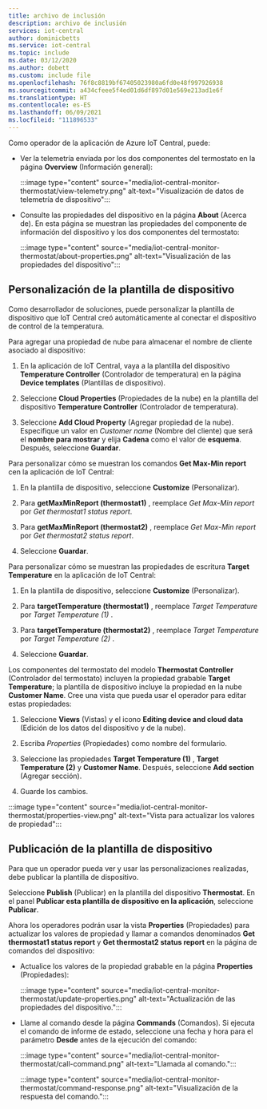 ```yaml
---
title: archivo de inclusión
description: archivo de inclusión
services: iot-central
author: dominicbetts
ms.service: iot-central
ms.topic: include
ms.date: 03/12/2020
ms.author: dobett
ms.custom: include file
ms.openlocfilehash: 76f8c8819bf67405023980a6fd0e48f997926938
ms.sourcegitcommit: a434cfeee5f4ed01d6df897d01e569e213ad1e6f
ms.translationtype: HT
ms.contentlocale: es-ES
ms.lasthandoff: 06/09/2021
ms.locfileid: "111896533"
---
```

<!-- All needs updating -->
Como operador de la aplicación de Azure IoT Central, puede:

* Ver la telemetría enviada por los dos componentes del termostato en la página **Overview** (Información general):

    :::image type="content" source="media/iot-central-monitor-thermostat/view-telemetry.png" alt-text="Visualización de datos de telemetría de dispositivo":::

* Consulte las propiedades del dispositivo en la página **About** (Acerca de). En esta página se muestran las propiedades del componente de información del dispositivo y los dos componentes del termostato:

    :::image type="content" source="media/iot-central-monitor-thermostat/about-properties.png" alt-text="Visualización de las propiedades del dispositivo":::

## <a name="customize-the-device-template"></a>Personalización de la plantilla de dispositivo

Como desarrollador de soluciones, puede personalizar la plantilla de dispositivo que IoT Central creó automáticamente al conectar el dispositivo de control de la temperatura.

Para agregar una propiedad de nube para almacenar el nombre de cliente asociado al dispositivo:

1. En la aplicación de IoT Central, vaya a la plantilla del dispositivo **Temperature Controller** (Controlador de temperatura) en la página **Device templates** (Plantillas de dispositivo).

1. Seleccione **Cloud Properties** (Propiedades de la nube) en la plantilla del dispositivo **Temperature Controller** (Controlador de temperatura).

1. Seleccione **Add Cloud Property** (Agregar propiedad de la nube). Especifique un valor en *Customer name* (Nombre del cliente) que será el **nombre para mostrar** y elija **Cadena** como el valor de **esquema**. Después, seleccione **Guardar**.

Para personalizar cómo se muestran los comandos **Get Max-Min report** cen la aplicación de IoT Central:

1. En la plantilla de dispositivo, seleccione **Customize** (Personalizar).

1. Para **getMaxMinReport (thermostat1)** , reemplace *Get Max-Min report* por *Get thermostat1 status report*.

1. Para **getMaxMinReport (thermostat2)** , reemplace *Get Max-Min report* por *Get thermostat2 status report*.

1. Seleccione **Guardar**.

Para personalizar cómo se muestran las propiedades de escritura **Target Temperature** en la aplicación de IoT Central:

1. En la plantilla de dispositivo, seleccione **Customize** (Personalizar).

1. Para **targetTemperature (thermostat1)** , reemplace *Target Temperature* por *Target Temperature (1)* .

1. Para **targetTemperature (thermostat2)** , reemplace *Target Temperature* por *Target Temperature (2)* .

1. Seleccione **Guardar**.

Los componentes del termostato del modelo **Thermostat Controller** (Controlador del termostato) incluyen la propiedad grabable **Target Temperature**; la plantilla de dispositivo incluye la propiedad en la nube **Customer Name**. Cree una vista que pueda usar el operador para editar estas propiedades:

1. Seleccione **Views** (Vistas) y el icono **Editing device and cloud data** (Edición de los datos del dispositivo y de la nube).

1. Escriba _Properties_ (Propiedades) como nombre del formulario.

1. Seleccione las propiedades **Target Temperature (1)** , **Target Temperature (2)** y **Customer Name**. Después, seleccione **Add section** (Agregar sección).

1. Guarde los cambios.

:::image type="content" source="media/iot-central-monitor-thermostat/properties-view.png" alt-text="Vista para actualizar los valores de propiedad":::

## <a name="publish-the-device-template"></a>Publicación de la plantilla de dispositivo

Para que un operador pueda ver y usar las personalizaciones realizadas, debe publicar la plantilla de dispositivo.

Seleccione **Publish** (Publicar) en la plantilla del dispositivo **Thermostat**. En el panel **Publicar esta plantilla de dispositivo en la aplicación**, seleccione **Publicar**.

Ahora los operadores podrán usar la vista **Properties** (Propiedades) para actualizar los valores de propiedad y llamar a comandos denominados **Get thermostat1 status report** y **Get thermostat2 status report** en la página de comandos del dispositivo:

* Actualice los valores de la propiedad grabable en la página **Properties** (Propiedades):

    :::image type="content" source="media/iot-central-monitor-thermostat/update-properties.png" alt-text="Actualización de las propiedades del dispositivo.":::

* Llame al comando desde la página **Commands** (Comandos). Si ejecuta el comando de informe de estado, seleccione una fecha y hora para el parámetro **Desde** antes de la ejecución del comando:

    :::image type="content" source="media/iot-central-monitor-thermostat/call-command.png" alt-text="Llamada al comando.":::

    :::image type="content" source="media/iot-central-monitor-thermostat/command-response.png" alt-text="Visualización de la respuesta del comando.":::
